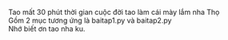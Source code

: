 Tao mất 30 phút thời gian cuộc đời tao làm cái mày lắm nha Thọ <br />
Gồm 2 mục tương ứng là baitap1.py và baitap2.py <br />
Nhớ biết ơn tao nha ku.
